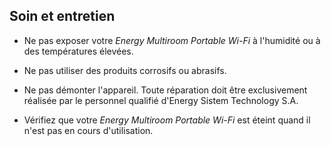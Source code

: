 ## Soin et entretien

* Ne pas exposer votre *Energy Multiroom Portable Wi-Fi* à l'humidité ou à des températures élevées. 

* Ne pas utiliser des produits corrosifs ou abrasifs.

* Ne pas démonter l'appareil. Toute réparation doit être exclusivement réalisée par le personnel qualifié d'Energy Sistem Technology S.A.

* Vérifiez que votre *Energy Multiroom Portable Wi-Fi* est éteint quand il n'est pas en cours d'utilisation.
